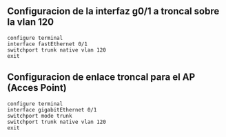 ## Configuracion de la interfaz g0/1 a troncal sobre la vlan 120
```
configure terminal
interface fastEthernet 0/1
switchport trunk native vlan 120
exit

```
## Configuracion de enlace troncal para el AP (Acces Point)
```
configure terminal 
interface gigabitEthernet 0/1
switchport mode trunk 
switchport trunk native vlan 120
exit

```